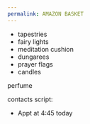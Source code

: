 ```yaml
---
permalink: AMAZON BASKET
---
```

- tapestries 
- fairy lights 
- meditation cushion 
- dungarees 
- prayer flags 
- candles 

perfume 



contacts script:
- Appt at 4:45 today